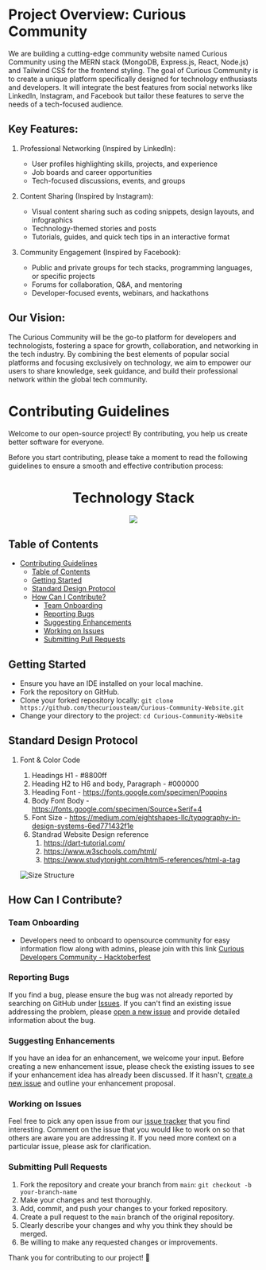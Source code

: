 
# Project Overview: Curious Community

We are building a cutting-edge community website named Curious Community using the MERN stack (MongoDB, Express.js, React, Node.js) and Tailwind CSS for the frontend styling. The goal of Curious Community is to create a unique platform specifically designed for technology enthusiasts and developers. It will integrate the best features from social networks like LinkedIn, Instagram, and Facebook but tailor these features to serve the needs of a tech-focused audience.

## Key Features:
1. Professional Networking (Inspired by LinkedIn):
	- User profiles highlighting skills, projects, and experience
	- Job boards and career opportunities
	- Tech-focused discussions, events, and groups

2. Content Sharing (Inspired by Instagram):
	- Visual content sharing such as coding snippets, design layouts, and infographics
	- Technology-themed stories and posts
	- Tutorials, guides, and quick tech tips in an interactive format

3. Community Engagement (Inspired by Facebook):
	- Public and private groups for tech stacks, programming languages, or specific projects
	- Forums for collaboration, Q&A, and mentoring
	- Developer-focused events, webinars, and hackathons

## Our Vision:
The Curious Community will be the go-to platform for developers and technologists, fostering a space for growth, collaboration, and networking in the tech industry. By combining the best elements of popular social platforms and focusing exclusively on technology, we aim to empower our users to share knowledge, seek guidance, and build their professional network within the global tech community.


# Contributing Guidelines

Welcome to our open-source project! By contributing, you help us create better software for everyone.

Before you start contributing, please take a moment to read the following guidelines to ensure a smooth and effective contribution process:

<h1 align = "center"> Technology Stack </h1>
<p align="center">
  <a href="https://skillicons.dev">
    <img src="https://skillicons.dev/icons?i=git,html,css,react" />
  </a>
</p>

## Table of Contents

- [Contributing Guidelines](#contributing-guidelines)
  - [Table of Contents](#table-of-contents)
  - [Getting Started](#getting-started)
  - [Standard Design Protocol](#standard-design-protocol)
  - [How Can I Contribute?](#how-can-i-contribute)
    - [Team Onboarding](#team-onboarding)
    - [Reporting Bugs](#reporting-bugs)
    - [Suggesting Enhancements](#suggesting-enhancements)
    - [Working on Issues](#working-on-issues)
    - [Submitting Pull Requests](#submitting-pull-requests)

## Getting Started

- Ensure you have an IDE installed on your local machine.
- Fork the repository on GitHub.
- Clone your forked repository locally: `git clone https://github.com/thecuriousteam/Curious-Community-Website.git`
- Change your directory to the project: `cd Curious-Community-Website`


## Standard Design Protocol
1. Font & Color Code
   1. Headings H1 - #8800ff
   2. Heading H2 to H6 and body, Paragraph - #000000
   3. Heading Font - https://fonts.google.com/specimen/Poppins
   4. Body Font Body -  https://fonts.google.com/specimen/Source+Serif+4
   5. Font Size - https://medium.com/eightshapes-llc/typography-in-design-systems-6ed771432f1e
   6. Standrad Website Design reference
      1. https://dart-tutorial.com/
      2. https://www.w3schools.com/html/
      3. https://www.studytonight.com/html5-references/html-a-tag

    ![Size Structure ](https://miro.medium.com/v2/resize:fit:828/format:webp/1*2av-i7NsHMvkhkyElFHQxg.png)

## How Can I Contribute?

### Team Onboarding
- Developers need to onboard to opensource community for easy information flow along with admins, please join with this link  [Curious Developers Community - Hacktoberfest ](https://chat.whatsapp.com/HNu3VaLPK3z3yt3JFUs7D7)</br>

### Reporting Bugs

If you find a bug, please ensure the bug was not already reported by searching on GitHub under [Issues](https://github.com/thecuriousteam/Curious-Community-Website/issues). If you can't find an existing issue addressing the problem, please [open a new issue](https://github.com/thecuriousteam/Curious-Community-Website/issues/new) and provide detailed information about the bug.

### Suggesting Enhancements

If you have an idea for an enhancement, we welcome your input. Before creating a new enhancement issue, please check the existing issues to see if your enhancement idea has already been discussed. If it hasn't, [create a new issue](https://github.com/thecuriousteam/Curious-Community-Website/issues/new) and outline your enhancement proposal.

### Working on Issues

Feel free to pick any open issue from our [issue tracker](https://github.com/thecuriousteam/Curious-Community-Website/issues) that you find interesting. Comment on the issue that you would like to work on so that others are aware you are addressing it. If you need more context on a particular issue, please ask for clarification.

### Submitting Pull Requests

1. Fork the repository and create your branch from `main`: `git checkout -b your-branch-name`
2. Make your changes and test thoroughly.
3. Add, commit, and push your changes to your forked repository.
4. Create a pull request to the `main` branch of the original repository.
5. Clearly describe your changes and why you think they should be merged.
6. Be willing to make any requested changes or improvements.

Thank you for contributing to our project! 🚀
